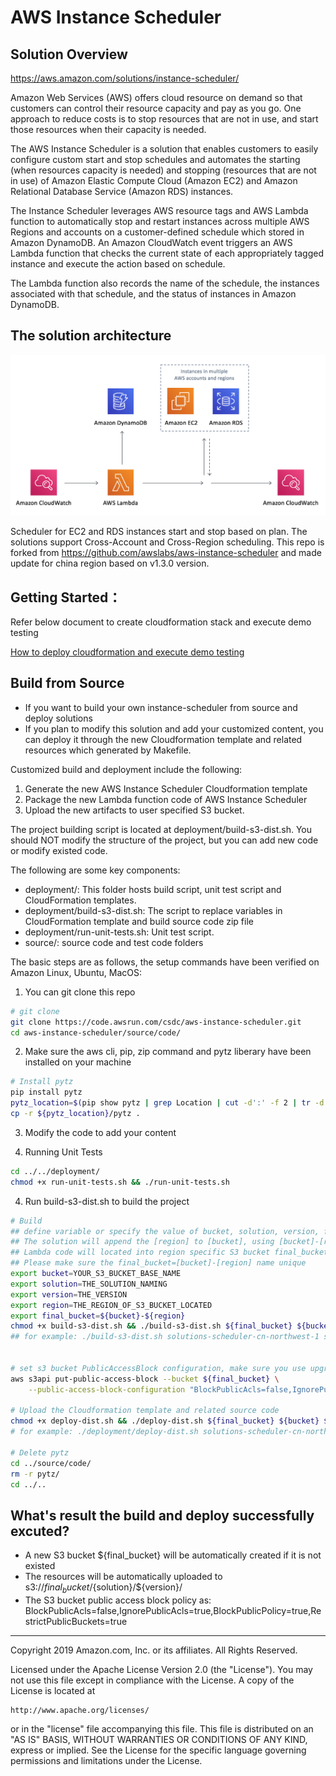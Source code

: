 # AWS Instance Scheduler

## Solution Overview
https://aws.amazon.com/solutions/instance-scheduler/

Amazon Web Services (AWS) offers cloud resource on demand so that customers can control their resource capacity and pay as you go. One approach to reduce costs is to stop resources that are not in use, and start those resources when their capacity is needed.

The AWS Instance Scheduler is a solution that enables customers to easily configure custom start and stop schedules and automates the starting (when resources capacity is needed) and stopping
(resources that are not in use) of Amazon Elastic Compute Cloud (Amazon EC2) and Amazon Relational Database Service (Amazon RDS) instances.

The Instance Scheduler leverages AWS resource tags and AWS Lambda function to automatically stop and restart instances across multiple AWS Regions and accounts on a customer-defined schedule which stored in Amazon DynamoDB. An Amazon CloudWatch event triggers an AWS Lambda function that checks the current state of each appropriately tagged instance and execute the action based on schedule.

The Lambda function also records the name of the schedule, the instances associated with that schedule, and the status of instances in Amazon DynamoDB.

## The solution architecture
![](resource/images/instance-scheduler-architecture.png)

Scheduler for EC2 and RDS instances start and stop based on plan. The solutions support Cross-Account and Cross-Region scheduling.
This repo is forked from https://github.com/awslabs/aws-instance-scheduler and made update for china region based on v1.3.0 version. 

## Getting Started：

Refer below document to create cloudformation stack and execute demo testing 

[How to deploy cloudformation and execute demo testing](Testing.md)


## Build from Source
- If you want to build your own instance-scheduler from source and deploy solutions
- If you plan to modify this solution and add your customized content, you can deploy it through the new Cloudformation template and related resources which generated by Makefile.

Customized build and deployment include the following:
1. Generate the new AWS Instance Scheduler Cloudformation template
2. Package the new Lambda function code of AWS Instance Scheduler
3. Upload the new artifacts to user specified S3 bucket.

The project building script is located at deployment/build-s3-dist.sh. You should NOT modify the structure of the project, but you can add new code or modify existed code.

The following are some key components:
- deployment/: This folder hosts build script, unit test script and CloudFormation templates.
- deployment/build-s3-dist.sh: The script to replace variables in CloudFormation template and build source code zip file
- deployment/run-unit-tests.sh: Unit test script.
- source/: source code and test code folders


The basic steps are as follows, the setup commands have been verified on Amazon Linux, Ubuntu, MacOS:

1. You can git clone this repo
```bash
# git clone
git clone https://code.awsrun.com/csdc/aws-instance-scheduler.git
cd aws-instance-scheduler/source/code/
```

2. Make sure the aws cli, pip, zip command and pytz liberary have been installed on your machine
```bash
# Install pytz
pip install pytz
pytz_location=$(pip show pytz | grep Location | cut -d':' -f 2 | tr -d " ")
cp -r ${pytz_location}/pytz .
```

3. Modify the code to add your content

4. Running Unit Tests
```bash
cd ../../deployment/
chmod +x run-unit-tests.sh && ./run-unit-tests.sh
```

4. Run build-s3-dist.sh to build the project
```bash
# Build
## define variable or specify the value of bucket, solution, version, final_bucket
## The solution will append the [region] to [bucket], using [bucket]-[region] as the final S3 bucket name final_bucket. 
## Lambda code will located into region specific S3 bucket final_bucket.
## Please make sure the final_bucket=[bucket]-[region] name unique
export bucket=YOUR_S3_BUCKET_BASE_NAME 
export solution=THE_SOLUTION_NAMING
export version=THE_VERSION
export region=THE_REGION_OF_S3_BUCKET_LOCATED
export final_bucket=${bucket}-${region}
chmod +x build-s3-dist.sh && ./build-s3-dist.sh ${final_bucket} ${bucket} ${solution} ${version}
## for example: ./build-s3-dist.sh solutions-scheduler-cn-northwest-1 solutions-scheduler aws-instance-scheduler v1.3.0


# set s3 bucket PublicAccessBlock configuration, make sure you use upgrade your aws cli > 1.18
aws s3api put-public-access-block --bucket ${final_bucket} \
    --public-access-block-configuration "BlockPublicAcls=false,IgnorePublicAcls=true,BlockPublicPolicy=true,RestrictPublicBuckets=true" --region ${region}

# Upload the Cloudformation template and related source code
chmod +x deploy-dist.sh && ./deploy-dist.sh ${final_bucket} ${bucket} ${solution} ${version} ${region}
# for example: ./deployment/deploy-dist.sh solutions-scheduler-cn-northwest-1 solutions-scheduler aws-instance-scheduler v1.3.0 cn-northwest-1

# Delete pytz
cd ../source/code/
rm -r pytz/
cd ../..
```

## What's result the build and deploy successfully excuted? 
- A new S3 bucket ${final_bucket} will be automatically created if it is not existed
- The resources will be automatically uploaded to s3://${final_bucket}/${solution}/${version}/
- The S3 bucket public access block policy as: BlockPublicAcls=false,IgnorePublicAcls=true,BlockPublicPolicy=true,RestrictPublicBuckets=true

***

Copyright 2019 Amazon.com, Inc. or its affiliates. All Rights Reserved.

Licensed under the Apache License Version 2.0 (the "License"). You may not use this file except in compliance with the License. A copy of the License is located at

    http://www.apache.org/licenses/

or in the "license" file accompanying this file. This file is distributed on an "AS IS" BASIS, WITHOUT WARRANTIES OR CONDITIONS OF ANY KIND, express or implied. See the License for the specific language governing permissions and limitations under the License.
